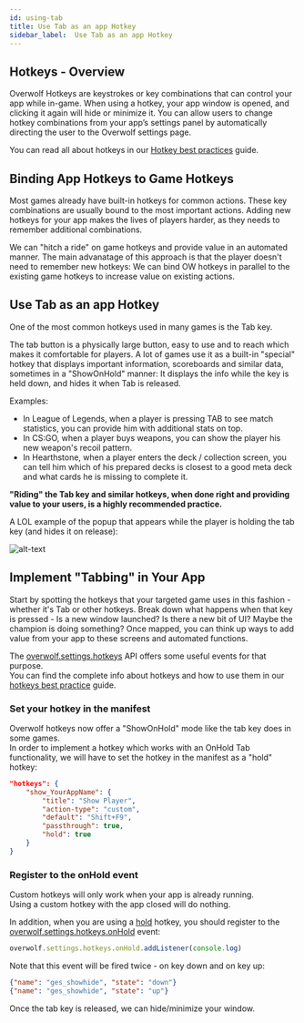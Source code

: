 ```yaml
---
id: using-tab
title: Use Tab as an app Hotkey
sidebar_label:  Use Tab as an app Hotkey
---
```


## Hotkeys - Overview

Overwolf Hotkeys are keystrokes or key combinations that can control your app while in-game. When using a hotkey, your app window is opened, and clicking it again will hide or minimize it. You can allow users to change hotkey combinations from your app’s settings panel by automatically directing the user to the Overwolf settings page.  

You can read all about hotkeys in our [Hotkey best practices](hotkeys-best-practices) guide.

## Binding App Hotkeys to Game Hotkeys

Most games already have built-in hotkeys for common actions. These key combinations are usually bound to the most important actions. Adding new hotkeys for your app makes the lives of players harder, as they needs to remember additional combinations.

We can "hitch a ride" on game hotkeys and provide value in an automated manner. The main advanatage of this approach is that the player doesn't need to remember new hotkeys: We can bind OW hotkeys in parallel to the existing game hotkeys to increase value on existing actions.

## Use Tab as an app Hotkey

One of the most common hotkeys used in many games is the Tab key.

The tab button is a physically large button, easy to use and to reach which makes it comfortable for players. A lot of games use it as a built-in "special" hotkey that displays important information, scoreboards and similar data, sometimes in a "ShowOnHold" manner: It displays the info while the key is held down, and hides it when Tab is released.  

Examples:

* In League of Legends, when a player is pressing TAB to see match statistics, you can provide him with additional stats on top.
* In CS:GO, when a player buys weapons, you can show the player his new weapon's recoil pattern.
* In Hearthstone, when a player enters the deck / collection screen, you can tell him which of his prepared decks is closest to a good meta deck and what cards he is missing to complete it.

**"Riding" the Tab key and similar hotkeys, when done right and providing value to your users, is a highly recommended practice.**

A LOL example of the popup that appears while the player is holding the tab key (and hides it on release):

![alt-text](assets/tab-example-lol.gif)

## Implement "Tabbing" in Your App

Start by spotting the hotkeys that your targeted game uses in this fashion - whether it's Tab or other hotkeys. Break down what happens when that key is pressed - Is a new window launched? Is there a new bit of UI? Maybe the champion is doing something? Once mapped, you can think up ways to add value from your app to these screens and automated functions. 

The [overwolf.settings.hotkeys](../api/overwolf-settings-hotkeys) API offers some useful events for that purpose.  
You can find the complete info about hotkeys and how to use them in our [hotkeys best practice](hotkeys-best-practices) guide.

### Set your hotkey in the manifest

Overwolf hotkeys now offer a "ShowOnHold" mode like the tab key does in some games.  
In order to implement a hotkey which works with an OnHold Tab functionality, we will have to set the hotkey in the manifest as a "hold" hotkey:

```json
"hotkeys": {
    "show_YourAppName": { 
        "title": "Show Player",
        "action-type": "custom",
        "default": "Shift+F9",
        "passthrough": true,
        "hold": true
    }
}
```

### Register to the onHold event

Custom hotkeys will only work when your app is already running.  
Using a custom hotkey with the app closed will do nothing.

In addition, when you are using a [hold](#hold-hotkeys) hotkey, you should register to the [overwolf.settings.hotkeys.onHold](../api/overwolf-settings-hotkeys#onhold) event:

```js
overwolf.settings.hotkeys.onHold.addListener(console.log)
```

Note that this event will be fired twice - on key down and on key up:

```json
{"name": "ges_showhide", "state": "down"}
{"name": "ges_showhide", "state": "up"}
```

Once the tab key is released, we can hide/minimize your window.
